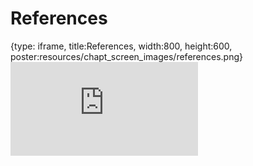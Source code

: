 # References
 
{type: iframe, title:References, width:800, height:600, poster:resources/chapt_screen_images/references.png}
![](https://www.opencasestudies.org/OCS_Guide//no_toc/references.html)
 

 
